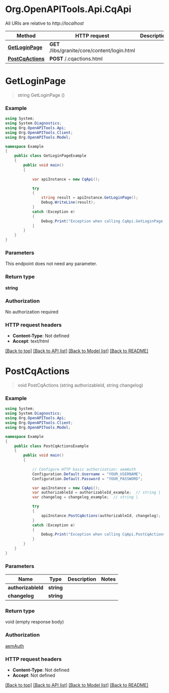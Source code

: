 # Org.OpenAPITools.Api.CqApi

All URIs are relative to *http://localhost*

Method | HTTP request | Description
------------- | ------------- | -------------
[**GetLoginPage**](CqApi.md#getloginpage) | **GET** /libs/granite/core/content/login.html | 
[**PostCqActions**](CqApi.md#postcqactions) | **POST** /.cqactions.html | 


<a name="getloginpage"></a>
# **GetLoginPage**
> string GetLoginPage ()



### Example
```csharp
using System;
using System.Diagnostics;
using Org.OpenAPITools.Api;
using Org.OpenAPITools.Client;
using Org.OpenAPITools.Model;

namespace Example
{
    public class GetLoginPageExample
    {
        public void main()
        {
            
            var apiInstance = new CqApi();

            try
            {
                string result = apiInstance.GetLoginPage();
                Debug.WriteLine(result);
            }
            catch (Exception e)
            {
                Debug.Print("Exception when calling CqApi.GetLoginPage: " + e.Message );
            }
        }
    }
}
```

### Parameters
This endpoint does not need any parameter.

### Return type

**string**

### Authorization

No authorization required

### HTTP request headers

 - **Content-Type**: Not defined
 - **Accept**: text/html

[[Back to top]](#) [[Back to API list]](../README.md#documentation-for-api-endpoints) [[Back to Model list]](../README.md#documentation-for-models) [[Back to README]](../README.md)

<a name="postcqactions"></a>
# **PostCqActions**
> void PostCqActions (string authorizableId, string changelog)



### Example
```csharp
using System;
using System.Diagnostics;
using Org.OpenAPITools.Api;
using Org.OpenAPITools.Client;
using Org.OpenAPITools.Model;

namespace Example
{
    public class PostCqActionsExample
    {
        public void main()
        {
            
            // Configure HTTP basic authorization: aemAuth
            Configuration.Default.Username = "YOUR_USERNAME";
            Configuration.Default.Password = "YOUR_PASSWORD";

            var apiInstance = new CqApi();
            var authorizableId = authorizableId_example;  // string | 
            var changelog = changelog_example;  // string | 

            try
            {
                apiInstance.PostCqActions(authorizableId, changelog);
            }
            catch (Exception e)
            {
                Debug.Print("Exception when calling CqApi.PostCqActions: " + e.Message );
            }
        }
    }
}
```

### Parameters

Name | Type | Description  | Notes
------------- | ------------- | ------------- | -------------
 **authorizableId** | **string**|  | 
 **changelog** | **string**|  | 

### Return type

void (empty response body)

### Authorization

[aemAuth](../README.md#aemAuth)

### HTTP request headers

 - **Content-Type**: Not defined
 - **Accept**: Not defined

[[Back to top]](#) [[Back to API list]](../README.md#documentation-for-api-endpoints) [[Back to Model list]](../README.md#documentation-for-models) [[Back to README]](../README.md)

